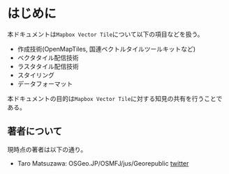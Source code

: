 # はじめに

本ドキュメントは`Mapbox Vector Tile`について以下の項目などを扱う。

- 作成技術(OpenMapTiles, 国連ベクトルタイルツールキットなど)
- ベクタタイル配信技術
- ラスタタイル配信技術
- スタイリング
- データフォーマット

本ドキュメントの目的は`Mapbox Vector Tile`に対する知見の共有を行うことである。

## 著者について

現時点の著者は以下の通り。

- Taro Matsuzawa: OSGeo.JP/OSMFJ/jus/Georepublic [twitter](https://twitter.com/smellman)
